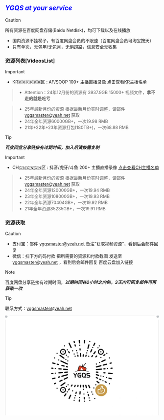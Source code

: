
## <font color=Blue>***YGQS at your service***</font>

> [!CAUTION]
> 所有资源在百度网盘存储(Baidu Netdisk)，均可下载以及在线播放
> - 国内资源不挂梯子，有百度网盘会员的不限速（百度网盘会员可淘宝按天）
> - 只有单次，无包年/无包月，无惧跑路，信息安全无收集

### **资源列表[VideosList]**
> [!IMPORTANT]
> - KR🇰🇷🇰🇷🇰🇷区 : AF/SOOP 100+ 主播直播录像 [点击查看KR主播名单](https://github.com/YGQSmaster-03/ygqs-01/blob/main/KR_ID.md)

>	-	Attention：24年12月份的资源有 3937.9GB 15000+ 视频文件，<strong>拿不走的就是吃亏</strong>

>	- 25年最新月份的资源 根据最新月份实时调整，请邮件 ygqsmaster@yeah.net 获取
>	- 24年全年资源60000GB+，一次19.98 RMB
>	- 21年+22年+23年资源打包(180TB+)，一次68.88 RMB

> [!TIP]
> ***百度网盘分享链接有过期时间，加入后请按需复制***

> [!IMPORTANT]
> - CH🇨🇳🇨🇳🇨🇳区 : 抖音/虎牙/斗鱼 200+ 主播直播录像 [点击查看CH主播名单](https://github.com/YGQSmaster-03/ygqs-01/blob/main/CH_ID.md)

>	- 25年最新月份的资源 根据最新月份实时调整，请邮件 ygqsmaster@yeah.net 获取
>	- 24年全年资源120000GB+，一次19.94 RMB
>	- 23年全年资源108000GB+，一次19.93 RMB
>	- 22年全年资源70404GB+，一次19.92 RMB
>	- 21年全年资源85235GB+，一次19.91 RMB

### **资源获取**
> [!CAUTION]
> - 支付宝：邮件 ygqsmaster@yeah.net 备注”获取视频资源“，看到后会邮件回复
> - 微信：扫下方的码付款 把所需要的资源和付款截图 发送至 ygqsmaster@yeah.net ，看到后会邮件回复 百度云盘加入链接

> [!NOTE]
> 百度网盘分享链接有过期时间，***过期时间在2小时之内的，3天内可回复邮件可再获取一次***

> [!TIP]
> 联系方式：ygqsmaster@yeah.net

![YGQS赞赏2](https://github.com/YGQSmaster-03/ygqs-01/blob/main/YGQS.png)











